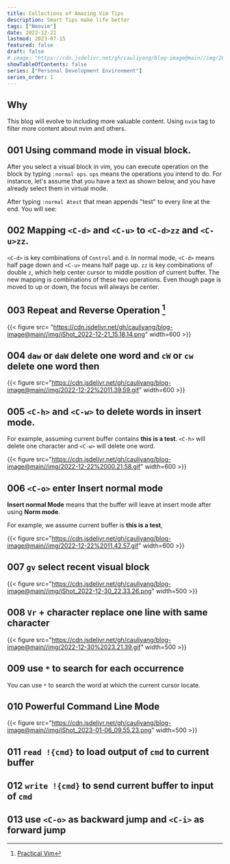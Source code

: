 ```yaml
---
title: Collections of Amazing Vim Tips
description: Smart Tips make life better
tags: ["Neovim"]
date: 2022-12-21
lastmod: 2023-07-15
featured: false
draft: false
# image: "https://cdn.jsdelivr.net/gh/cauliyang/blog-image@main//img/2022-12-22%2011.42.57.gif"
showTableOfContents: false
series: ["Personal Development Environment"]
series_order: 1
---
```


## Why

This blog will evolve to including more valuable content.
Using `nvim` tag to filter more content about nvim and others.

## 001 Using command mode in visual block.

After you select a visual block in vim, you can execute operation on the block by typing `:normal ops`.
`ops` means the operations you intend to do.
For instance, let's assume that you have a text as shown below, and you have already select them in virtual mode.

After typing `:normal Atest` that mean appends "test" to every line at the end.
You will see:

## 002 Mapping `<C-d>` and `<C-u>` to `<C-d>zz` and `<C-u>zz`.

`<C-d>` is key combinations of `Control` and `d`.
In normal mode, `<C-d>` means half page down and `<C-u>` means half page up.
`zz` is key combinations of double `z`, which help center cursor to middle position of current buffer.
The new mapping is combinations of these two operations.
Even though page is moved to up or down, the focus will always be center.

## 003 Repeat and Reverse Operation [^vim]

{{< figure src= "https://cdn.jsdelivr.net/gh/cauliyang/blog-image@main//img/iShot_2022-12-21_15.18.14.png" width=600 >}}

## 004 `daw` or `daW` delete one word and `cW` or `cw` delete one word then

{{< figure src="https://cdn.jsdelivr.net/gh/cauliyang/blog-image@main//img/2022-12-22%2011.39.59.gif" width=600 >}}

## 005 `<C-h>` and `<C-w>` to delete words in **insert mode**.

For example, assuming current buffer contains **this is a test**.
`<C-h>` will delete one character and `<C-w>` will delete one word.

{{< figure src="https://cdn.jsdelivr.net/gh/cauliyang/blog-image@main//img/2022-12-22%2000.21.58.gif" width=600 >}}

## 006 `<C-o>` enter **Insert normal mode**

**Insert normal Mode** means that the buffer will leave at insert mode after using **Norm mode**.

For example, we assume current buffer is **this is a test**,

{{< figure src="https://cdn.jsdelivr.net/gh/cauliyang/blog-image@main//img/2022-12-22%2011.42.57.gif" width=600 >}}

## 007 `gv` select recent visual block

{{< figure src="https://cdn.jsdelivr.net/gh/cauliyang/blog-image@main//img/iShot_2022-12-30_22.33.26.png" width=500 >}}

## 008 `Vr` + character replace one line with same character

{{< figure src="https://cdn.jsdelivr.net/gh/cauliyang/blog-image@main//img/2022-12-30%2023.21.39.gif" width=500 >}}

## 009 use `*` to search for each occurrence

You can use `*` to search the word at which the current cursor locate.

## 010 Powerful Command Line Mode

{{< figure src="https://cdn.jsdelivr.net/gh/cauliyang/blog-image@main//img/iShot_2023-01-06_09.55.23.png" width=500 >}}

## 011 `read !{cmd}` to load output of `cmd` to current buffer

## 012 `write !{cmd}` to send current buffer to input of `cmd`

## 013 use `<C-o>` as backward jump and `<C-i>` as forward jump

<!-- links -->

[^vim]: [Practical Vim](https://pragprog.com/titles/dnvim2/practical-vim-second-edition/)

